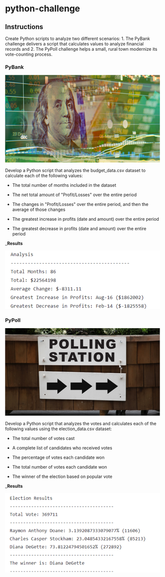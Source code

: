 # python-challenge

## Instructions

Create Python scripts to analyze two different scenarios:  1. The PyBank challenge delivers a script that calculates values to analyze financial records and 2. The PyPoll challenge helps a small, rural town modernize its vote-counting process.

### PyBank

![PyBank](https://github.com/kgregart/python-challenge/blob/main/Images/revenue-per-lead.png)

Develop a Python script that analyzes the budget_data.csv dataset to calculate each of the following values:

- The total number of months included in the dataset

- The net total amount of "Profit/Losses" over the entire period

- The changes in "Profit/Losses" over the entire period, and then the average of those changes

- The greatest increase in profits (date and amount) over the entire period

- The greatest decrease in profits (date and amount) over the entire period

___Results__

![Financial Analysis](https://github.com/kgregart/python-challenge/blob/main/Images/Financial_Analysis_Results.png)


### PyPoll

![PyPoll](https://github.com/kgregart/python-challenge/blob/main/Images/Vote_counting.png)

Develop a Python script that analyzes the votes and calculates each of the following values using the election_data.csv dataset:

- The total number of votes cast

- A complete list of candidates who received votes

- The percentage of votes each candidate won

- The total number of votes each candidate won

- The winner of the election based on popular vote

___Results__

![Election Results](https://github.com/kgregart/python-challenge/blob/main/Images/Election_Results.png)
